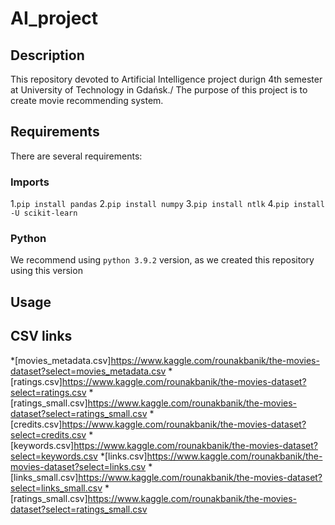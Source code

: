 # AI_project
## Description
 This repository devoted to Artificial Intelligence project durign 4th semester at University of Technology in Gdańsk./
 The purpose of this project is to create movie recommending system.
## Requirements
 There are several requirements:
 ### Imports
  1.`pip install pandas`
  2.`pip install numpy`
  3.`pip install ntlk`
  4.`pip install -U scikit-learn`
 ### Python
  We recommend using `python 3.9.2` version, as we created this repository using this version
## Usage
## CSV links
 *[movies_metadata.csv]https://www.kaggle.com/rounakbanik/the-movies-dataset?select=movies_metadata.csv
 *[ratings.csv]https://www.kaggle.com/rounakbanik/the-movies-dataset?select=ratings.csv
 *[ratings_small.csv]https://www.kaggle.com/rounakbanik/the-movies-dataset?select=ratings_small.csv
 *[credits.csv]https://www.kaggle.com/rounakbanik/the-movies-dataset?select=credits.csv
 *[keywords.csv]https://www.kaggle.com/rounakbanik/the-movies-dataset?select=keywords.csv
 *[links.csv]https://www.kaggle.com/rounakbanik/the-movies-dataset?select=links.csv
 *[links_small.csv]https://www.kaggle.com/rounakbanik/the-movies-dataset?select=links_small.csv
 *[ratings_small.csv]https://www.kaggle.com/rounakbanik/the-movies-dataset?select=ratings_small.csv